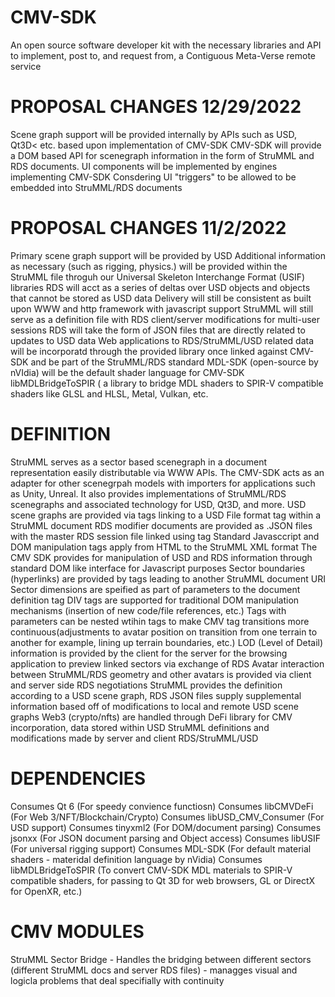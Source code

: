 # CMV-SDK
An open source software developer kit with the necessary libraries and API to implement, post to, and request from, a Contiguous Meta-Verse remote service


PROPOSAL CHANGES 12/29/2022
===============
Scene graph support will be provided internally by APIs such as USD, Qt3D< etc. based upon implementation of CMV-SDK
CMV-SDK will provide a DOM based API for scenegraph information in the form of StruMML and RDS documents.
UI components will be implemented by engines implementing CMV-SDK
Consdering UI "triggers" to be allowed to be embedded into StruMML/RDS documents


PROPOSAL CHANGES 11/2/2022
================
Primary scene graph support will be provided by USD
Additional information as necessary (such as rigging, physics.) will be provided within the StruMML file throguh our Universal Skeleton Interchange Format (USIF) libraries
RDS will acct as a series of deltas over USD objects and objects that cannot be stored as USD data
Delivery will still be consistent as built upon WWW and http framework with javascript support
StruMML will still serve as a definition file with RDS client/server modifications for multi-user sessions
RDS will take the form of JSON files that are directly related to updates to USD data
Web applications to RDS/StruMML/USD related data will be incorporatd through the provided library once linked against CMV-SDK and 
	be part of the StruMML/RDS standard
MDL-SDK (open-source by nVIdia) will be the default shader language for CMV-SDK
libMDLBridgeToSPIR ( a library to bridge MDL shaders to SPIR-V compatible shaders like GLSL and HLSL, Metal, Vulkan, etc. 

DEFINITION
==========
StruMML serves as a sector based scenegraph in a document representation easily distributable via WWW APIs. The CMV-SDK acts as an adapter for other scenegrpah models
	with importers for applications such as Unity, Unreal. It also provides implementations of StruMML/RDS scenegraphs and associated technology for USD, Qt3D, and more.
USD scene graphs are provided via <USD SRC> tags linking to a USD File format tag within a StruMML document
RDS modifier documents are provided as .JSON files with the master RDS session file linked using <RDS SRC> tag
Standard Javasccript and DOM manipulation tags apply from HTML to the StruMML XML format
The CMV SDK provides for manipulation of USD and RDS information through standard DOM like interface for Javascript purposes
Sector boundaries (hyperlinks) are provided by <SECTOR SRC> tags leading to another StruMML document URI
Sector dimensions are speified as part of parameters to the document definition tag <DOC DEFINTION>
DIV tags are supported for traditional DOM manipulation mechanisms (insertion of new code/file references, etc.)
<ADJUST> Tags with parameters can be nested wtihin <SECTOR SRC> tags to make CMV tag transitions more continuous(adjustments to avatar position on transition from one terrain to another for example, lining up terrain boundaries, etc.)
LOD (Level of Detail) information is provided by the client for the server for the browsing application to preview linked sectors via exchange of RDS
Avatar interaction between StruMML/RDS geometry and other avatars is provided via client and server side RDS negotiations
StruMML provides the definition according to a USD scene graph, RDS JSON files supply supplemental information based off of modifications to local and remote USD scene graphs
Web3 (crypto/nfts) are handled through DeFi library for CMV incorporation, data stored within USD StruMML definitions and modifications made by server and client RDS/StruMML/USD



DEPENDENCIES
============
Consumes Qt 6 (For speedy convience functiosn)
Consumes libCMVDeFi (For Web 3/NFT/Blockchain/Crypto)
Consumes libUSD_CMV_Consumer (For USD support)
Consumes tinyxml2 (For DOM/document parsing)
Consumes jsonxx (For JSON document parsing and Object access)
Consumes libUSIF (For universal rigging support)
Consumes MDL-SDK (For default material shaders - materidal definition language by nVidia)
Consumes libMDLBridgeToSPIR (To convert CMV-SDK MDL materials to SPIR-V compatible shaders, for passing 
		to Qt 3D for web browsers, GL or DirectX for OpenXR, etc.)


CMV MODULES
===========
StruMML Sector Bridge - Handles the bridging between different sectors (different StruMML docs and server RDS files)
		- managges visual and logicla problems that deal specifially with continuity